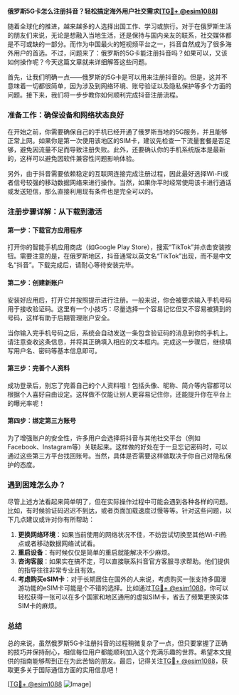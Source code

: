 **俄罗斯5G卡怎么注册抖音？轻松搞定海外用户社交需求[[TG💪+ @esim1088](https://t.me/s/esim1088)]**

随着全球化的推进，越来越多的人选择出国工作、学习或旅行。对于在俄罗斯生活的朋友们来说，无论是想融入当地生活，还是保持与国内亲友的联系，社交媒体都是不可或缺的一部分。而作为中国最火的短视频平台之一，抖音自然成为了很多海外用户的首选。不过，问题来了：俄罗斯的5G卡能注册抖音吗？如果可以，又该如何操作呢？今天这篇文章就来详细解答这些问题。

首先，让我们明确一点——俄罗斯的5G卡是可以用来注册抖音的。但是，这并不意味着一切都很简单，因为涉及到网络环境、账号验证以及隐私保护等多个方面的问题。接下来，我们将一步步教你如何顺利完成抖音注册流程。

### 准备工作：确保设备和网络状态良好

在开始之前，你需要确保自己的手机已经开通了俄罗斯当地的5G服务，并且能够正常上网。如果你是第一次使用该地区的SIM卡，建议先检查一下流量套餐是否足够，避免因流量不足而导致注册失败。此外，还要确认你的手机系统版本是最新的，这样可以避免因软件兼容性问题影响体验。

另外，由于抖音需要依赖稳定的互联网连接完成注册过程，因此最好选择Wi-Fi或者信号较强的移动数据网络来进行操作。当然，如果你平时经常使用该卡进行通话或发送短信，那么直接利用现有条件也是完全可以的。

### 注册步骤详解：从下载到激活

#### 第一步：下载官方应用程序

打开你的智能手机应用商店（如Google Play Store），搜索“TikTok”并点击安装按钮。需要注意的是，在俄罗斯地区，抖音通常以英文名“TikTok”出现，而不是中文名“抖音”。下载完成后，请耐心等待安装完毕。

#### 第二步：创建新账户

安装好应用后，打开它并按照提示进行注册。一般来说，你会被要求输入手机号码用于接收验证码。这里有一个小技巧：尽量选择一个容易记忆但又不容易被猜到的号码，这样有助于后期管理账户安全。

当你输入完手机号码之后，系统会自动发送一条包含验证码的消息到你的手机上。请注意查收这条信息，并将其正确填入相应的文本框内。完成这一步骤后，继续填写用户名、密码等基本信息即可。

#### 第三步：完善个人资料

成功登录后，别忘了完善自己的个人资料哦！包括头像、昵称、简介等内容都可以根据个人喜好自由设定。这样做不仅能让别人更容易记住你，还能提升你在平台上的曝光率呢！

#### 第四步：绑定第三方账号

为了增强账户的安全性，许多用户会选择将抖音与其他社交平台（例如Facebook、Instagram等）关联起来。这样做的好处在于一旦忘记密码时，可以通过这些第三方平台找回账号。当然，具体是否需要这样做取决于你自己对隐私保护的态度。

### 遇到困难怎么办？

尽管上述方法看起来简单明了，但在实际操作过程中可能会遇到各种各样的问题。比如，有时候验证码迟迟不到达，或者页面加载速度过慢等等。针对这些问题，以下几点建议或许对你有所帮助：

1. **更换网络环境**：如果当前使用的网络状况不佳，不妨尝试切换至其他Wi-Fi热点或者移动数据网络试试看。
2. **重启设备**：有时候仅仅是简单的重启就能解决不少麻烦。
3. **咨询客服**：如果实在搞不定，可以直接联系抖音官方客服寻求帮助。他们提供的指导往往非常专业且有效。
4. **考虑购买eSIM卡**：对于长期居住在国外的人来说，考虑购买一张支持多国漫游功能的eSIM卡可能是个不错的选择。比如通过[TG💪+ @esim1088](https://t.me/s/esim1088)，你可以轻松获得一张可以在多个国家和地区通用的虚拟SIM卡，省去了频繁更换实体SIM卡的麻烦。

### 总结

总的来说，虽然俄罗斯5G卡注册抖音的过程稍微复杂了一点，但只要掌握了正确的技巧并保持耐心，相信每位用户都能顺利加入这个充满乐趣的世界。希望本文提供的指南能够帮到正在为此苦恼的朋友。最后，记得关注[TG💪+ @esim1088](https://t.me/s/esim1088)，获取更多关于国际通信方面的实用信息吧！

[[TG💪+ @esim1088](https://t.me/s/esim1088) ![Image](https://i.postimg.cc/4NQfJmqS/Snipaste-2025-05-13-00-14-12.png)]